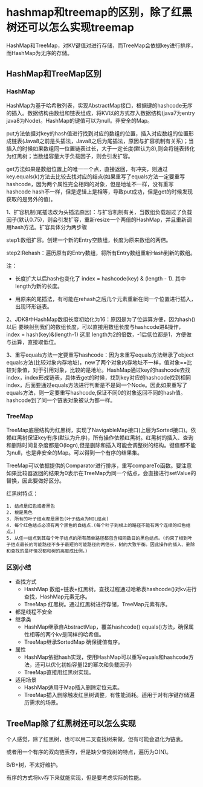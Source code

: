 # hashmap和treemap的区别，除了红黑树还可以怎么实现treemap

HashMap和TreeMap，对KV键值对进行存储，而TreeMap会依据key进行排序，而HashMap为无序的存储。

## HashMap和TreeMap区别

### HashMap

HashMap为基于哈希散列表，实现AbstractMap接口，根据键的hashcode无序的插入。数据结构由数组和链表组成，将KV以的方式存入数据结构(java7为entry java8为Node)。HashMap的键值可以为null。非安全的Map。

put方法依据对key的hash值进行找到对应的数组的位置，插入对应数组的位置形成链表(Java8之前是头插法，Java8之后为尾插法，原因与扩容机制有关系)；当插入的时候如果数组同一位置链表过长，大于一定长度(默认为8),则会将链表转化为红黑树；当数组容量大于负载因子，则会引发扩容。

get方法如果是数组位置上的唯一一个点，直接返回，有冲突，则通过key.equals(k)方法去比较去找对应的结点(如果重写了equals方法一定要重写hashcode，因为两个属性完全相同的对象，但是地址不一样，没有重写hashcode hash不一样，但是逻辑上是相等，导致put成功，但是get的时候发现获取的是另外的值)。



1、扩容机制(尾插法改为头插法原因)：与扩容机制有关，当数组负载超过了负载因子(默认0.75)，则会引发扩容，重新resize一个两倍的HashMap，并且重新调用hash方法。扩容具体分为两步骤

step1:数组扩容。创建一个新的Entry空数组，长度为原来数组的两倍。

step2:Rehash：遍历原有的Entry数组，将所有Entry数组重新Hash到新的数组。

注：

- 长度扩大以后hash也变化了 index = hashcode(key) & (length - 1). 其中length为新的长度。

- 用原来的尾插法，有可能在rehash之后几个元素重新在同一个位置进行插入，出现环形链表。

2、JDK8中HashMap数组长度初始化为16：原因是为了位运算方便，因为hash()以后 要映射到我们的数组长度，可以直接用数组长度与hashcode进&操作，index = hash(key)&(length-1) 这里 length为2的倍数，-1后低位都是1，方便做与运算，直接取低位。

3、重写equals方法一定要重写hashcode：因为未重写equals方法继承了object equals方法(比较对象内存地址)，new了两个对象内存地址不一样，值对象==比较对象值，对于引用对象，比较的是地址。HashMap通过key的hashcode去找index，index形成链表，具体去get的时候，找到key对应的hashcode找到相同index，后面要通过equals方法进行判断是不是同一个Node。因此如果重写了equals方法，则一定要重写hashcode,保证不同0的对象返回不同的hash值。hashcode到了同一个链表对象被认为都一样。



### TreeMap

TreeMap底层结构为红黑树，实现了NavigableMap接口(上层为Sorted接口)。依赖红黑树保证key有序(默认为升序)，所有操作依赖红黑树。红黑树的插入、查询和删除时间复杂度都是O(logn),但是删除和插入可能会调整树的结构。键值都不能为null，也是非安全的Map。可以得到一个有序的结果集。

TreeMap可以依据提供的Comparator进行排序，重写compareTo函数。要注意如果比较器返回的结果为0表示在TreeMap为同一个结点，会直接进行setValue的替换，因此要做好区分。

红黑树特点：

```
1. 结点是红色或者黑色
2. 根是黑色
3. 所有的叶子结点都是黑色(叶子结点为NIL结点)
4. 每个红色结点必须有两个黑色的自结点.(每个叶子到根上的路径不能有两个连续的红色结点。)
5. 从任一结点到其每个叶子结点的所有简单路径都包含相同数目的黑色结点。(约束了根到叶子结点最长的可能路径不多于最短的可能路径的两倍长，树的大致平衡。因此操作的插入、删除和查找的最坏情况都和树的高度成比例。)
```



### 区别小结

- 查找方式
  - HashMap  数组+链表+红黑树。查找过程通过哈希表hashcode()对kv进行查找，HashMap元素无序。
  - TreeMap 红黑树。通过红黑树进行存储，TreeMap元素有序。
- 都是线程不安全
- 继承类
  - HashMap继承自AbstractMap，覆盖hashcode() equals()方法，确保属性相等的两个kv是同样的哈希值。
  - TreeMap继承SortedMap 确保键值有序。
- 属性
  - HashMap依据hash实现，使用HashMap可以重写equals和hashcode方法，还可以优化初始容量(2的幂次和负载因子)
  - TreeMap直接用红黑树实现。
- 适用场景
  - HashMap适用于Map插入删除定位元素。
  - TreeMap插入删除触发红黑树调整，有性能消耗。适用于对有序键存储遍历需求的场景。



## TreeMap除了红黑树还可以怎么实现

个人感觉，除了红黑树，也可以用二叉查找树来做，但有可能会退化为链表。

或者用一个有序的双向链表存，但是缺少查找树的特点，遍历为O(N)。

B/B+树，不太好维护。

有序的方式将kv存下来就能实现，但是要考虑实际的性能。

